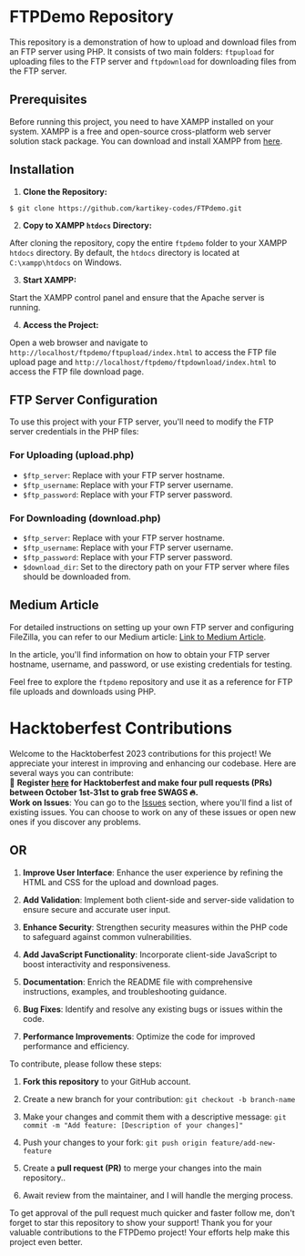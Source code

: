 # FTPDemo Repository

This repository is a demonstration of how to upload and download files from an FTP server using PHP. It consists of two main folders: `ftpupload` for uploading files to the FTP server and `ftpdownload` for downloading files from the FTP server.

## Prerequisites

Before running this project, you need to have XAMPP installed on your system. XAMPP is a free and open-source cross-platform web server solution stack package. You can download and install XAMPP from [here](https://www.apachefriends.org/index.html).

## Installation

1. **Clone the Repository:**
```
$ git clone https://github.com/kartikey-codes/FTPdemo.git
```
2. **Copy to XAMPP `htdocs` Directory:**

After cloning the repository, copy the entire `ftpdemo` folder to your XAMPP `htdocs` directory. By default, the `htdocs` directory is located at `C:\xampp\htdocs` on Windows.

3. **Start XAMPP:**

Start the XAMPP control panel and ensure that the Apache server is running.

4. **Access the Project:**

Open a web browser and navigate to `http://localhost/ftpdemo/ftpupload/index.html` to access the FTP file upload page and `http://localhost/ftpdemo/ftpdownload/index.html` to access the FTP file download page.

## FTP Server Configuration

To use this project with your FTP server, you'll need to modify the FTP server credentials in the PHP files:

### For Uploading (upload.php)

- `$ftp_server`: Replace with your FTP server hostname.
- `$ftp_username`: Replace with your FTP server username.
- `$ftp_password`: Replace with your FTP server password.

### For Downloading (download.php)

- `$ftp_server`: Replace with your FTP server hostname.
- `$ftp_username`: Replace with your FTP server username.
- `$ftp_password`: Replace with your FTP server password.
- `$download_dir`: Set to the directory path on your FTP server where files should be downloaded from.

## Medium Article

For detailed instructions on setting up your own FTP server and configuring FileZilla, you can refer to our Medium article: [Link to Medium Article](https://medium.com/mozilla-firefox-club/a-comprehensive-guide-creating-your-own-free-ftp-server-and-mastering-upload-download-with-php-8db5e21ad097).

In the article, you'll find information on how to obtain your FTP server hostname, username, and password, or use existing credentials for testing.

Feel free to explore the `ftpdemo` repository and use it as a reference for FTP file uploads and downloads using PHP.

# Hacktoberfest Contributions

Welcome to the Hacktoberfest 2023 contributions for this project! We appreciate your interest in improving and enhancing our codebase. Here are several ways you can contribute:<br>
📢 **Register [here](https://hacktoberfest.digitalocean.com) for Hacktoberfest and make four pull requests (PRs) between October 1st-31st to grab free SWAGS 🔥.** <br>
**Work on Issues**: You can go to the [Issues](https://github.com/kartikey-codes/FTPdemo/issues) section, where you'll find a list of existing issues. You can choose to work on any of these issues or open new ones if you discover any problems.

##                                                 **OR**

1. **Improve User Interface**: Enhance the user experience by refining the HTML and CSS for the upload and download pages.

2. **Add Validation**: Implement both client-side and server-side validation to ensure secure and accurate user input.

3. **Enhance Security**: Strengthen security measures within the PHP code to safeguard against common vulnerabilities.

4. **Add JavaScript Functionality**: Incorporate client-side JavaScript to boost interactivity and responsiveness.

5. **Documentation**: Enrich the README file with comprehensive instructions, examples, and troubleshooting guidance.

6. **Bug Fixes**: Identify and resolve any existing bugs or issues within the code.

7. **Performance Improvements**: Optimize the code for improved performance and efficiency.

To contribute, please follow these steps:

1. **Fork this repository** to your GitHub account.

2. Create a new branch for your contribution: `git checkout -b branch-name`

3. Make your changes and commit them with a descriptive message: `git commit -m "Add feature: [Description of your changes]"`

4. Push your changes to your fork: `git push origin feature/add-new-feature`

5. Create a **pull request (PR)** to merge your changes into the main repository..

6. Await review from the maintainer, and I will handle the merging process.

To get approval of the pull request much quicker and faster follow me, don't forget to star this repository to show your support!
Thank you for your valuable contributions to the FTPDemo project! Your efforts help make this project even better.


